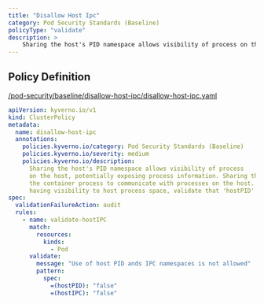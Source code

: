 ```yaml
---
title: "Disallow Host Ipc"
category: Pod Security Standards (Baseline)
policyType: "validate"
description: >
    Sharing the host's PID namespace allows visibility of process on the host, potentially exposing process information. Sharing the host's IPC namespace allows the container process to communicate with processes on the host. To avoid pod container from having visibility to host process space, validate that 'hostPID' and 'hostIPC' are set to 'false'.
---
```


## Policy Definition
<a href="https://github.com/kyverno/policies/raw/main//pod-security/baseline/disallow-host-ipc/disallow-host-ipc.yaml" target="-blank">/pod-security/baseline/disallow-host-ipc/disallow-host-ipc.yaml</a>

```yaml
apiVersion: kyverno.io/v1
kind: ClusterPolicy
metadata:
  name: disallow-host-ipc
  annotations:
    policies.kyverno.io/category: Pod Security Standards (Baseline)
    policies.kyverno.io/severity: medium
    policies.kyverno.io/description:
      Sharing the host's PID namespace allows visibility of process
      on the host, potentially exposing process information. Sharing the host's IPC namespace allows
      the container process to communicate with processes on the host. To avoid pod container from
      having visibility to host process space, validate that 'hostPID' and 'hostIPC' are set to 'false'.
spec:
  validationFailureAction: audit
  rules:
    - name: validate-hostIPC
      match:
        resources:
          kinds:
            - Pod
      validate:
        message: "Use of host PID ands IPC namespaces is not allowed"
        pattern:
          spec:
            =(hostPID): "false"
            =(hostIPC): "false"

```

